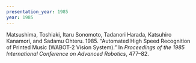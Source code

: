 ```yaml
---
presentation_year: 1985
year: 1985
---
```


Matsushima, Toshiaki, Itaru Sonomoto, Tadanori Harada, Katsuhiro Kanamori, and Sadamu Ohteru. 1985. “Automated High Speed Recognition of Printed Music (WABOT-2 Vision System).” In <i>Proceedings of the 1985 International Conference on Advanced Robotics</i>, 477–82.
